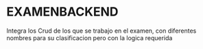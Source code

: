 # EXAMENBACKEND
Integra los Crud de los que se trabajo en el examen, con diferentes nombres para su clasificacion pero con la logica requerida
